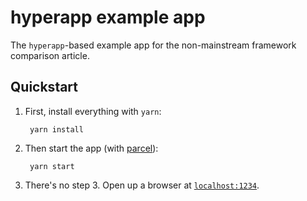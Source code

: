 # hyperapp example app

The `hyperapp`-based example app for the non-mainstream framework comparison article.

## Quickstart

1) First, install everything with `yarn`:

        yarn install

2) Then start the app (with [parcel](https://parceljs.org/)):

        yarn start

3) There's no step 3. Open up a browser at [`localhost:1234`](http://localhost:1234).
